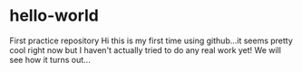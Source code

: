 # hello-world
First practice repository
Hi this is my first time using github...it seems pretty cool right now but I haven't actually tried to do any real work yet! We will see how it turns out...
